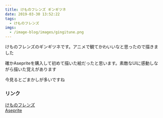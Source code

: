 ```yaml
---
title: けものフレンズ ギンギツネ
date: 2019-03-30 13:52:22
tags:
  - けものフレンズ
imgs:
  - /image-blog/images/gingitune.png
---
```


けものフレンズのギンギツネです。アニメで観てかわいいなと思ったので描きました

確かAsepriteを購入して初めて描いた絵だったと思います。素敵なUIに感動しながら描いた覚えがあります

今見るとごまかしが多いですね

### リンク
[けものフレンズ](https://kemono-friends.jp)  
[Aseprite](https://www.aseprite.org)
